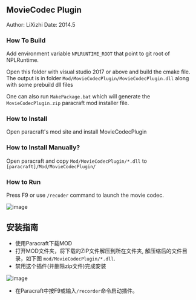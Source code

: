 ## MovieCodec Plugin

Author: LiXizhi
Date: 2014.5

### How To Build
Add environment variable `NPLRUNTIME_ROOT` that point to git root of NPLRuntime.

Open this folder with visual studio 2017 or above and build the cmake file.
The output is in folder `Mod/MovieCodecPlugin/MovieCodecPlugin.dll` along with some prebuild dll files

One can also run `MakePackage.bat` which will generate the `MovieCodecPlugin.zip` paracraft mod installer file.

### How to Install
Open paracraft's mod site and install MovieCodecPlugin

### How to Install Manually?
Open paracraft and copy `Mod/MovieCodecPlugin/*.dll` to `[paracraft]/Mod/MovieCodecPlugin/`

### How to Run
Press F9 or use `/recoder` command to launch the movie codec.

![image](https://user-images.githubusercontent.com/94537/28371691-412a602c-6cd0-11e7-8fb5-18e11be2d4d8.png)

## 安装指南
- 使用Paracraft下载MOD
- 打开MOD文件夹，将下载的ZIP文件解压到所在文件夹, 解压缩后的文件目录，如下图 `mod/MovieCodecPlugin/*.dll`.
- 禁用这个插件(并删除zip文件)完成安装

![image](https://user-images.githubusercontent.com/94537/32473892-bc4d807e-c3a4-11e7-9a31-ef5b3f3ebcf8.png)

- 在Paracraft中按F9或输入`/recorder`命令启动插件。


